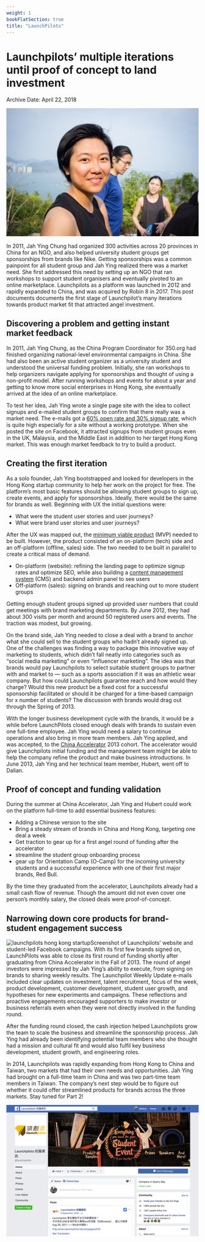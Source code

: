 ```yaml
---
weight: 1
bookFlatSection: true
title: "LaunchPilots"
---
```



# Launchpilots’ multiple iterations until proof of concept to land investment

Archive Date: April 22, 2018

 ![launchpilots founder](https://raw.githubusercontent.com/shenchingtou/asian-founders-archive/master/images/%5BWeb%5D%20Hong%20Kong%20Founders%20Walk-6177.jpg) 

In 2011, Jah Ying Chung had organized 300 activities across 20 provinces in China for an NGO, and also helped university student groups get sponsorships from brands like Nike. Getting sponsorships was a common painpoint for all student group and Jah Ying realized there was a market need. She first addressed this need by setting up an NGO that ran workshops to support student organisers and eventually pivoted to an online marketplace. Launchpilots as a platform was launched in 2012 and rapidly expanded to China, and was acquired by Robin 8 in 2017\. This post documents documents the first stage of Launchpilot’s many iterations towards product market fit that attracted angel investment.

## Discovering a problem and getting instant market feedback

In 2011, Jah Ying Chung, as the China Program Coordinator for 350.org had finished organizing national-level environmental campaigns in China. She had also been an active student organizer as a university student and understood the universal funding problem. Initially, she ran workshops to help organizers navigate applying for sponsorships and thought of using a non-profit model. After running workshops and events for about a year and getting to know more social enterprises in Hong Kong, she eventually arrived at the idea of an online marketplace.

To test her idea, Jah Ying wrote a single page site with the idea to collect signups and e-mailed student groups to confirm that there really was a market need. The e-mails got a [60% open rate and 30% signup rate](https://www.youtube.com/watch?v=gDMJohtm3L8), which is quite high especially for a site without a working prototype. When she posted the site on Facebook, it attracted signups from student groups even in the UK, Malaysia, and the Middle East in addition to her target Hong Kong market. This was enough market feedback to try to build a product.

## Creating the first iteration

As a solo founder, Jah Ying bootstrapped and looked for developers in the Hong Kong startup community to help her work on the project for free. The platform’s most basic features should be allowing student groups to sign up, create events, and apply for sponsorships. Ideally, there would be the same for brands as well. Beginning with UX the initial questions were:

* What were the student user stories and user journeys?
* What were brand user stories and user journeys?

After the UX was mapped out, the [minimum viable product](https://en.wikipedia.org/wiki/Minimum_viable_product) (MVP) needed to be built. However, the product consisted of an on-platform (tech) side and an off-platform (offline, sales) side. The two needed to be built in parallel to create a critical mass of demand.

* On-platform (website): refining the landing page to optimize signup rates and optimize SEO, while also building a [content management system](https://en.wikipedia.org/wiki/Content_management_system) (CMS) and backend admin panel to see users
* Off-platform (sales): signing on brands and reaching out to more student groups

Getting enough student groups signed up provided user numbers that could get meetings with brand marketing departments. By June 2012, they had about 300 visits per month and around 50 registered users and events. The traction was modest, but growing.

On the brand side, Jah Ying needed to close a deal with a brand to anchor what she could sell to the student groups who hadn’t already signed up. One of the challenges was finding a way to package this innovative way of marketing to students, which didn’t fall neatly into categories such as “social media marketing” or even “influencer marketing”. The idea was that brands would pay Launchpilots to select suitable student groups to partner with and market to — such as a sports association if it was an athletic wear company. But how could Launchpilots guarantee reach and how would they charge? Would this new product be a fixed cost for a successful sponsorship facilitated or should it be charged for a time-based campaign for x number of students? The discussion with brands would drag out through the Spring of 2013.

With the longer business development cycle with the brands, it would be a while before LaunchPilots closed enough deals with brands to sustain even one full-time employee. Jah Ying would need a salary to continue operations and also bring in more team members. Jah Ying applied, and was accepted, to the [China Accelerator](https://chinaccelerator.com/about/) 2013 cohort. The accelerator would give Launchpilots initial funding and the management team might be able to help the company refine the product and make business introductions. In June 2013, Jah Ying and her technical team member, Hubert, went off to Dalian.

## Proof of concept and funding validation

During the summer at China Accelerator, Jah Ying and Hubert could work on the platform full-time to add essential business features:

* Adding a Chinese version to the site
* Bring a steady stream of brands in China and Hong Kong, targeting one deal a week
* Get traction to gear up for a first angel round of funding after the accelerator
* streamline the student group onboarding process
* gear up for Orientation Camp (O-Camp) for the incoming university students and a successful experience with one of their first major brands, Red Bull.

By the time they graduated from the accelerator, Launchpilots already had a small cash flow of revenue. Though the amount did not even cover one person’s monthly salary, the closed deals were proof-of-concept.

## Narrowing down core products for brand-student engagement success

![launchpilots hong kong startup](https://raw.githubusercontent.com/shenchingtou/asian-founders-archive/master/images/Launchpilots%20screencap%202018-04-12%20at%207.54.30%20AM.png)Screenshot of Launchpilots’ website and student-led Facebook campaigns.
 With its first few brands signed on, LaunchPilots was able to close its first round of funding shortly after graduating from China Accelerator in the Fall of 2013\. The round of angel investors were impressed by Jah Ying’s ability to execute, from signing on brands to sharing weekly results. The Launchpilot Weekly Update e-mails included clear updates on investment, talent recruitment, focus of the week, product development, customer development, student user growth, and hypotheses for new experiments and campaigns. These reflections and proactive engagements encouraged supporters to make investor or business referrals even when they were not directly involved in the funding round.

After the funding round closed, the cash injection helped Launchpilots grow the team to scale the business and streamline the sponsorship process. Jah Ying had already been identifying potential team members who she thought had a mission and cultural fit and would also fulfil key business development, student growth, and engineering roles.

In 2014, Launchpilots was rapidly expanding from Hong Kong to China and Taiwan, two markets that had their own needs and opportunities. Jah Ying had brought on a full-time team in China and was two part-time team members in Taiwan. The company’s next step would be to figure out whether it could offer streamlined products for brands across the three markets. Stay tuned for Part 2!

![launchpilots hong kong](https://raw.githubusercontent.com/shenchingtou/asian-founders-archive/master/images/Launchpilots%20screencap%202018-04-12%20at%207.55.34%20AM.png)